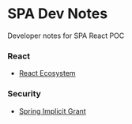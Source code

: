 # SPA Dev Notes
Developer notes for SPA React POC

### React

- [React Ecosystem](/react/REACT_ECOSYSTEM.md)

### Security

- [Spring Implicit Grant](/security/SPRING_IMPLICIT_GRANT.md)
